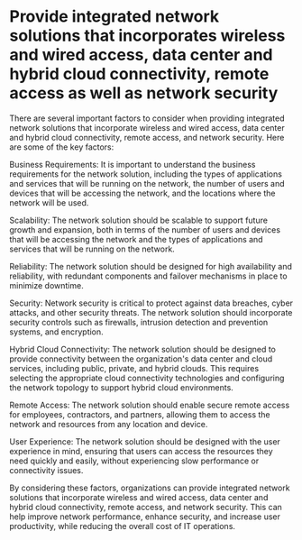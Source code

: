 # Provide integrated network solutions that incorporates wireless and wired access, data center and hybrid cloud connectivity, remote access as well as network security

There are several important factors to consider when providing integrated network solutions that incorporate wireless and wired access, data center and hybrid cloud connectivity, remote access, and network security. Here are some of the key factors:

Business Requirements: It is important to understand the business requirements for the network solution, including the types of applications and services that will be running on the network, the number of users and devices that will be accessing the network, and the locations where the network will be used.

Scalability: The network solution should be scalable to support future growth and expansion, both in terms of the number of users and devices that will be accessing the network and the types of applications and services that will be running on the network.

Reliability: The network solution should be designed for high availability and reliability, with redundant components and failover mechanisms in place to minimize downtime.

Security: Network security is critical to protect against data breaches, cyber attacks, and other security threats. The network solution should incorporate security controls such as firewalls, intrusion detection and prevention systems, and encryption.

Hybrid Cloud Connectivity: The network solution should be designed to provide connectivity between the organization's data center and cloud services, including public, private, and hybrid clouds. This requires selecting the appropriate cloud connectivity technologies and configuring the network topology to support hybrid cloud environments.

Remote Access: The network solution should enable secure remote access for employees, contractors, and partners, allowing them to access the network and resources from any location and device.

User Experience: The network solution should be designed with the user experience in mind, ensuring that users can access the resources they need quickly and easily, without experiencing slow performance or connectivity issues.

By considering these factors, organizations can provide integrated network solutions that incorporate wireless and wired access, data center and hybrid cloud connectivity, remote access, and network security. This can help improve network performance, enhance security, and increase user productivity, while reducing the overall cost of IT operations.
